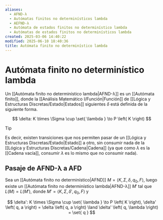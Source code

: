 ```yaml
---
aliases:
  - AFND-λ
  - Autómatas finitos no determinísticos lambda
  - AEFND-λ
  - Autómata de estados finitos no determinístico lambda
  - Autómatas de estados finitos no determinísticos lambda
created: 2025-03-06 14:40:22
modified: 2025-06-10 18:40:36
title: Autómata finito no determinístico lambda
---
```


# Autómata finito no determinístico lambda

Un [[Autómata finito no determinístico lambda|AFND-λ]] es un [[Autómata finito]], donde la [[Análisis Matemático I/Función|Función]] de [[Lógica y Estructuras Discretas/Estado|Estados]] siguientes $\delta$ está definida de la siguiente forma.

$$
\delta: K \times \Sigma \cup \set{ \lambda } \to P \left( K \right)
$$

> [!tip]
> Es decir, existen transiciones que nos permiten pasar de un [[Lógica y Estructuras Discretas/Estado|Estado]] a otro, sin consumir nada de la [[Lógica y Estructuras Discretas/Cadena|Cadena]] (ya que como $\lambda$ es la [[Cadena vacía]], consumir $\lambda$ es lo mismo que no consumir nada).

## Pasaje de AFND-λ a AFD

Sea un [[Autómata finito no determinístico|AFND]] $M = \left< K, \Sigma, \delta, q_0, F \right>$, luego existe un [[Autómata finito no determinístico lambda|AFND-λ]] $M'$ tal que $L \left( M \right) = L \left( M' \right)$, donde $M' = \left< K, \Sigma, \delta', q_0, F \right>$ y

$$
\delta': K \times \Sigma \cup \set{ \lambda } \to P \left( K \right), \delta' \left( q, a \right) = \delta \left( q, a \right) \land \delta' \left( q, \lambda \right) = \set{ q }
$$

